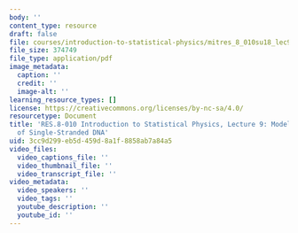 ```yaml
---
body: ''
content_type: resource
draft: false
file: courses/introduction-to-statistical-physics/mitres_8_010su18_lec9.pdf
file_size: 374749
file_type: application/pdf
image_metadata:
  caption: ''
  credit: ''
  image-alt: ''
learning_resource_types: []
license: https://creativecommons.org/licenses/by-nc-sa/4.0/
resourcetype: Document
title: 'RES.8-010 Introduction to Statistical Physics, Lecture 9: Model of Dimerization
  of Single-Stranded DNA'
uid: 3cc9d299-eb5d-459d-8a1f-8858ab7a84a5
video_files:
  video_captions_file: ''
  video_thumbnail_file: ''
  video_transcript_file: ''
video_metadata:
  video_speakers: ''
  video_tags: ''
  youtube_description: ''
  youtube_id: ''
---
```

